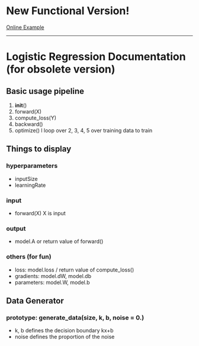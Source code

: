 # New Functional Version!
[Online Example](https://www.kaggle.com/idiott/logistic-regression-functional)

---

# Logistic Regression Documentation (for obsolete version)
## Basic usage pipeline
1. __init__()
2. forward(X)
3. compute_loss(Y)
4. backward()
5. optimize()
l
loop over 2, 3, 4, 5 over training data to train
## Things to display
### hyperparameters
* inputSize
* learningRate
### input
* forward(X) X is input
### output
* model.A or return value of forward()
### others (for fun)
* loss: model.loss / return value of compute_loss()
* gradients: model.dW, model.db
* parameters: model.W, model.b

## Data Generator
### prototype: generate_data(size, k, b, noise = 0.)
* k, b defines the decision boundary kx+b
* noise defines the proportion of the noise
